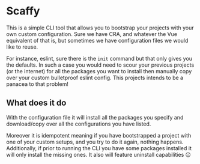 # Scaffy

This is a simple CLI tool that allows you to bootstrap your projects with your own custom
configuration. Sure we have CRA, and whatever the Vue equivalent of that is, but sometimes
we have configuration files we would like to reuse.

For instance, eslint, sure there is the `init` command but that only gives you the
defaults. In such a case you would need to scour your previous projects (or the internet)
for all the packages you want to install then manually copy over your custom bulletproof
eslint config. This projects intends to be a panacea to that problem!

## What does it do

With the configuration file it will install all the packages you specify and download/copy
over all the configurations you have listed.

Moreover it is idempotent meaning if you have bootstrapped a project with one of your
custom setups, and you try to do it again, nothing happens. Additionally, if prior to
running the CLI you have some packages installed it will only install the missing ones. It
also will feature uninstall capabilities 😉
